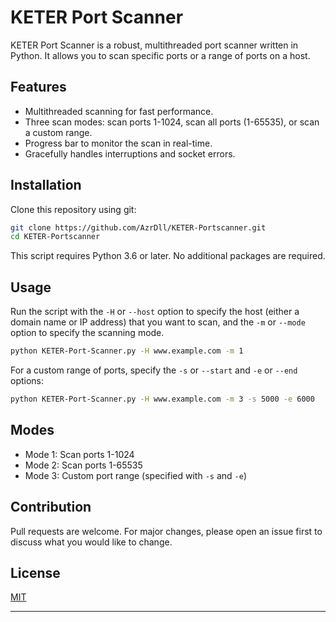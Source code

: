 # KETER Port Scanner

KETER Port Scanner is a robust, multithreaded port scanner written in Python. It allows you to scan specific ports or a range of ports on a host. 

## Features
- Multithreaded scanning for fast performance.
- Three scan modes: scan ports 1-1024, scan all ports (1-65535), or scan a custom range.
- Progress bar to monitor the scan in real-time.
- Gracefully handles interruptions and socket errors.

## Installation

Clone this repository using git:

```bash
git clone https://github.com/AzrDll/KETER-Portscanner.git
cd KETER-Portscanner
```

This script requires Python 3.6 or later. No additional packages are required.

## Usage

Run the script with the `-H` or `--host` option to specify the host (either a domain name or IP address) that you want to scan, and the `-m` or `--mode` option to specify the scanning mode.

```bash
python KETER-Port-Scanner.py -H www.example.com -m 1
```

For a custom range of ports, specify the `-s` or `--start` and `-e` or `--end` options:

```bash
python KETER-Port-Scanner.py -H www.example.com -m 3 -s 5000 -e 6000
```

## Modes

- Mode 1: Scan ports 1-1024
- Mode 2: Scan ports 1-65535
- Mode 3: Custom port range (specified with `-s` and `-e`)

## Contribution
Pull requests are welcome. For major changes, please open an issue first to discuss what you would like to change.

## License
[MIT](https://choosealicense.com/licenses/mit/)

---

